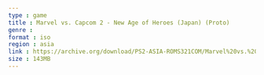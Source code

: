```yaml
---
type : game
title : Marvel vs. Capcom 2 - New Age of Heroes (Japan) (Proto)
genre : 
format : iso
region : asia
link : https://archive.org/download/PS2-ASIA-ROMS321COM/Marvel%20vs.%20Capcom%202%20-%20New%20Age%20of%20Heroes%20%28Japan%29%20%28Proto%29.7z
size : 143MB
---
```

